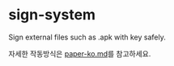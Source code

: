 # sign-system
Sign external files such as .apk with key safely.


자세한 작동방식은 [paper-ko.md](paper-ko.md)를 참고하세요.
